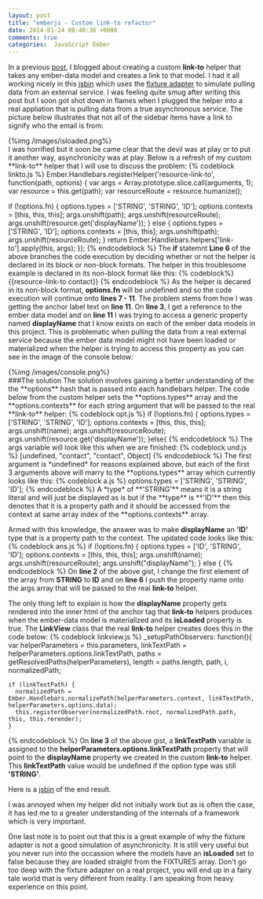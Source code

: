 ```yaml
---
layout: post
title: "emberjs - Custom link-to refactor"
date: 2014-01-24 08:40:38 +0000
comments: true
categories:  JavaScript Ember
---
```

In a previous <a href="http://www.thesoftwaresimpleton.com/blog/2014/01/11/custome-link-to/" target="_blank">post</a>, I blogged about creating a custom **link-to** helper that takes any ember-data model and creates a link to that model.  I had it all working nicely in this <a href="http://jsbin.com/OnuCaCep/34/edit" target="_blank">jsbin</a> which uses the <a href="http://emberjs.com/guides/models/the-fixture-adapter/" target="_blank">fixture adapter</a> to simulate pulling data from an external service.  I was feeling quite smug after writing this post but I soon got shot down in flames when I plugged the helper into a real appliation that is pulling data from a true asynchronous service.  The picture below illustrates that not all of the sidebar items have a link to signify who the email is from:
<div>{%img /images/isloaded.png%}</div>
I was horrified but it soon be came clear that the devil was at play or to put it another way, asynchronicity was at play.  Below is a refresh of my custom **link-to** helper that I will use to discuss the problem:
{% codeblock linkto.js %}
Ember.Handlebars.registerHelper('resource-link-to', function(path, options) {
  var args = Array.prototype.slice.call(arguments, 1);
  var resource = this.get(path);
  var resourceRoute = resource.humanize();
  
  if (!options.fn) {
    options.types = ['STRING', 'STRING', 'ID'];
    options.contexts = [this, this, this];
    args.unshift(path);
    args.unshift(resourceRoute);
    args.unshift(resource.get('displayName'));
  } else {
    options.types = ['STRING', 'ID'];
    options.contexts = [this, this];
    args.unshift(path);
    args.unshift(resourceRoute);
  }
  return Ember.Handlebars.helpers['link-to'].apply(this, args);
});
{% endcodeblock %}
The **if** statemnt **Line 6** of the above branches the code execution by deciding whether or not the helper is declared in its block or non-block formats.  The helper in this troublesome example is declared in its non-block format like this:
{% codeblock%}
 &#123;&#123;resource-link-to contact&#125;&#125;
{% endcodeblock %}
As the helper is decared in its non-block format, **options.fn** will be undefined and so the code execution will continue onto **lines 7 - 11**.  The problem stems from how I was getting the anchor label text on **line 11**.  On **line 3**, I get a reference to the ember data model and on **line 11** I was trying to access a generic property named **displayName** that I know exists on each of the ember data models in this project.  This is problematic when pulling the data from a real external service because the ember data model might not have been loaded or materialized when the helper is trying to access this property as you can see in the image of the console below:
<div>{%img /images/console.png%}</div>
###The solution
The solution involves gaining a better understanding of the the **options** hash that is passed into each handlebars helper.  The code below from the custom helper sets the **options.types** array and the **options.contexts** for each string argument that will be passed to the real **link-to** helper:
{% codeblock opt.js %}
if (!options.fn)  {
  options.types = ['STRING', 'STRING', 'ID'];
  options.contexts = [this, this, this];
  args.unshift(name);
  args.unshift(resourceRoute);
  args.unshift(resource.get('displayName'));
}else{
{% endcodeblock %}
The args variable will look like this when we are finished:
{% codeblock und.js %}
[undefined, "contact", "contact", Object]
{% endcodeblock %}
The first argument is *undefined* for reasons explained above, but each of the first 3 arguments above will marry to the **options.types** array which currently looks like this:
{% codeblock a.js %}
options.types = ['STRING', 'STRING', 'ID'];
{% endcodeblock %}
A *type* of **'STRING'** means it is a string literal and will just be displayed as is but if the **type** is **'ID'** then this denotes that it is a property path and it should be accessed from the context at same array index of the **options.contexts** array.

Armed with this knowledge, the answer was to make **displayName** an **'ID'** type that is a property path to the context.  The updated code looks like this:
{% codeblock ans.js %}
  if (!options.fn) {
    options.types = ['ID', 'STRING', 'ID'];
    options.contexts = [this, this, this];
    args.unshift(name);
    args.unshift(resourceRoute);
    args.unshift("displayName");
  } else {
{% endcodeblock %}
On **line 2** of the above gist, I change the first element of the array from **STRING** to **ID** and on **line 6** I push the property name onto the args array that will be passed to the real **link-to** helper.

The only thing left to explain is how the **displayName** property gets rendered into the inner html of the anchor tag that **link-to** helpers produces when the ember-data model is materialized and its **isLoaded** property is true.  The **LinkView** class that the real **link-to** helper creates does this in the code below:
{% codeblock linkview.js %}
_setupPathObservers: function(){
  var helperParameters = this.parameters,
    linkTextPath     = helperParameters.options.linkTextPath,
    paths = getResolvedPaths(helperParameters),
    length = paths.length,
    path, i, normalizedPath;
 
    if (linkTextPath) {
      normalizedPath = Ember.Handlebars.normalizePath(helperParameters.context, linkTextPath, helperParameters.options.data);
      this.registerObserver(normalizedPath.root, normalizedPath.path, this, this.rerender);
    }
{% endcodeblock %}
On **line 3** of the above gist, a **linkTextPath** variable is assigned to the **helperParameters.options.linkTextPath** property that will point to the **displayName** property we created in the custom **link-to** helper.  This **linkTextPath** value would be undefined if the option type was still **'STRING'**.

Here is a <a href="http://jsbin.com/OnuCaCep/41/edit" target="_blank">jsbin</a> of the end result.

I was annoyed when my helper did not initially work but as is often the case, it has led me to a greater understanding of the internals of a framework which is very important.

One last note is to point out that this is a great example of why the fixture adapter is not a good simulation of asynchronicity.  It is still very useful but you never run into the occassion where the models have an **isLoaded** set to false because they are loaded straight from the FIXTURES array.  Don't go too deep with the fixture adapter on a real project, you will end up in a fairy tale world that is very different from reality.  I am speaking from heavy experience on this point.